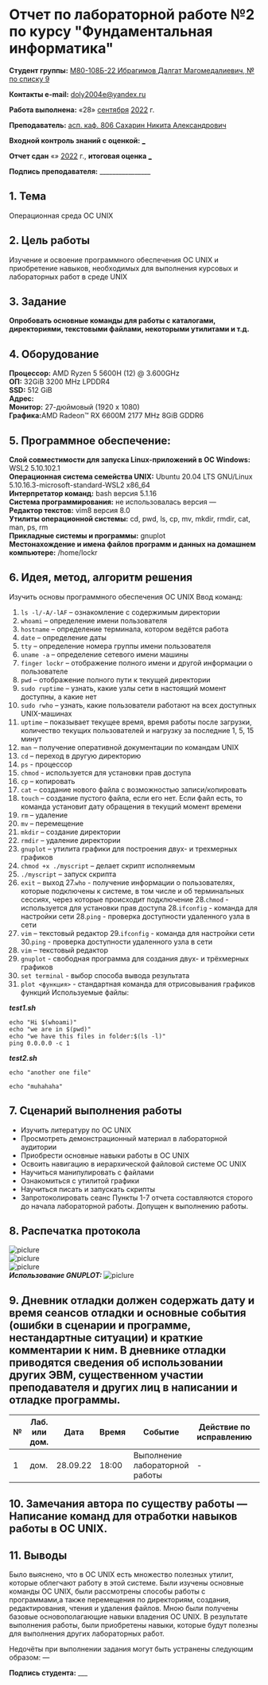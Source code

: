 # Отчет по лабораторной работе №2 по курсу "Фундаментальная информатика"
<b>Студент группы:</b> <ins>М80-108Б-22 Ибрагимов Далгат Магомедалиевич, № по списку 9</ins> 

<b>Контакты e-mail:</b> <ins>doly2004e@yandex.ru</ins>

<b>Работа выполнена:</b> «28» <ins>сентября</ins> <ins>2022</ins> г.

<b>Преподаватель:</b> <ins>асп. каф. 806 Сахарин Никита Александрович</ins>

<b>Входной контроль знаний с оценкой:</b> <ins>_</ins>

<b>Отчет сдан</b> «_» <ins>_</ins> <ins>2022</ins> г., <b>итоговая оценка</b> <ins>_</ins>

<b>Подпись преподавателя:</b> ________________


## 1. Тема
Операционная среда ОС UNIX

## 2. Цель работы
Изучение и освоение программного обеспечения ОС UNIX и приобретение навыков, необходимых для выполнения курсовых и лабораторных работ в среде UNIX

## 3. Задание
__Опробовать основные команды для работы с каталогами, директориями, текстовыми файлами, некоторыми утилитами и т.д.__

## 4. Оборудование
<b>Процессор:</b> AMD Ryzen 5 5600H (12) @ 3.600GHz<br/>
<b>ОП:</b> 32GiB 3200 MHz LPDDR4<br/>
<b>SSD:</b> 512 GiB<br/>
<b>Адрес:</b> <br/>
<b>Монитор:</b> 27-дюймовый (1920 х 1080)<br/>
<b>Графика:</b>AMD Radeon™ RX 6600M 2177 MHz 8GiB GDDR6<br/>
## 5. Программное обеспечение:
<b>Слой совместимости для запуска Linux-приложений в ОС Windows:</b> WSL2 5.10.102.1<br/>
<b>Операционная система семейства UNIX:</b> Ubuntu 20.04 LTS GNU/Linux 5.10.16.3-microsoft-standard-WSL2 x86_64<br/>
<b>Интерпретатор команд:</b> bash версия 5.1.16<br/>
<b>Система программирования:</b> не использовалась версия —<br/>
<b>Редактор текстов:</b> vim8 версия 8.0<br/>
<b>Утилиты операционной системы:</b> cd, pwd, ls, cp, mv, mkdir, rmdir, cat, man, ps, rm<br/>
<b>Прикладные системы и программы:</b> gnuplot<br/>
<b>Местонахождение и имена файлов программ и данных на домашнем компьютере:</b> /home/lockr<br/>

## 6. Идея, метод, алгоритм решения
Изучить основы программного обеспечения ОС UNIX
Ввод команд:
1. ```ls -l/-A/-lAF``` – ознакомление с содержимым директории
2. ```whoami``` – определение имени пользователя
3. ```hostname``` – определение терминала, котором ведётся работа
4. ```date``` – определение даты
5. ```tty``` – определение номера группы имени пользователя
6. ```uname -a``` – определение сетевого имени машины
7. ```finger lockr``` – отображение полного имени и другой информации о пользователе
8. ```pwd``` – отображение полного пути к текущей директории
9. ```sudo ruptime``` – узнать, какие узлы сети в настоящий момент доступны, а какие нет
10. ```sudo rwho``` – узнать, какие пользователи работают на всех доступных UNIX-машинах
11. ```uptime``` – показывает текущее время, время работы после загрузки, количество  текущих пользователей и  нагрузку за последние 1, 5, 15 минут
12. ```man``` – получение оперативной документации по командам UNIX
13. ```cd``` – переход в другую директорию
14. ```ps``` - процессор
15. ```chmod``` - используется для установки прав доступа
16. ```cp``` – копировать
17. ```cat``` – создание нового файла с возможностью записи/копировать
18. ```touch``` – создание пустого файла, если его нет. Если файл есть, то команда установит дату обращения в текущий момент времени 
19. ```rm``` – удаление
20. ```mv``` – перемещение
21. ```mkdir``` – создание директории
22. ```rmdir``` – удаление директории
23. ```gnuplot``` – утилита графики для построения двух- и трехмерных графиков
24. ```chmod +x ./myscript``` – делает скрипт исполняемым
25. ```./myscript``` – запуск скрипта
26. ```exit``` – выход
27.```who``` - получение информации о пользователях, которые подключены к системе, в том числе и об терминальных сессиях, через которые происходит подключение
28.```chmod``` - используется для установки прав доступа
28.```ifconfig``` - команда для настройки сети
28.```ping``` - проверка доступности удаленного узла в сети
28. ```vim``` – текстовый редактор
29.```ifconfig``` - команда для настройки сети
30.```ping``` - проверка доступности удаленного узла в сети
31. ```vim``` – текстовый редактор
32. ```gnuplot``` - свободная программа для создания двух- и трёхмерных графиков
33. ```set terminal``` - выбор способа вывода результата
34. ```plot <функция>``` - стандартная команда для отрисовывания графиков функций
Используемые файлы:

___test1.sh___

```
echo "Hi $(whoami)"
echo "we are in $(pwd)"
echo "we have this files in folder:$(ls -l)"
ping 0.0.0.0 -c 1

```

___test2.sh___

```
echo "another one file"

echo "muhahaha"
```
## 7. Сценарий выполнения работы
- Изучить литературу по OC UNIX
- Просмотреть демонстрационный материал в лабораторной аудитории
- Приобрести основные навыки работы в OC UNIX
- Освоить навигацию в иерархической файловой системе OC UNIX
- Научиться манипулировать с файлами 
- Ознакомиться с утилитой графики 
- Научиться писать и запускать скрипты
- Запротоколировать сеанс
Пункты 1-7 отчета составляются сторого до начала лабораторной работы.
Допущен к выполнению работы.  


## 8. Распечатка протокола

![piclure](terminal1.png) \
![piclure](terminal2.png) \
![piclure](terminal3.png) \
___Использование GNUPLOT:___
![piclure](gnuplot.png)

## 9. Дневник отладки должен содержать дату и время сеансов отладки и основные события (ошибки в сценарии и программе, нестандартные ситуации) и краткие комментарии к ним. В дневнике отладки приводятся сведения об использовании других ЭВМ, существенном участии преподавателя и других лиц в написании и отладке программы.

| № |  Лаб. или дом. | Дата | Время | Событие | Действие по исправлению | Примечание |
| ------ | ------ | ------ | ------ | ------ | ------ | ------ |
| 1 | дом. | 28.09.22 | 18:00 | Выполнение лабораторной работы | - | - |

## 10. Замечания автора по существу работы — Написание команд для отработки навыков работы в ОС UNIX.

## 11. Выводы
Было выяснено, что в OC UNIX есть множество полезных утилит, которые облегчают работу в этой системе. Были изучены основные команды ОС UNIX, были рассмотрены способы работы с программами,а также перемещения по директориям, создания, редактирования, чтения и удаления файлов. Мною были получены базовые основополагающие навыки владения ОС UNIX. В результате выполнения работы, были приобретены навыки, которые будут полезны для выполнения других лабораторных работ.

Недочёты при выполнении задания могут быть устранены следующим образом: —



<b>Подпись студента:</b> ___
